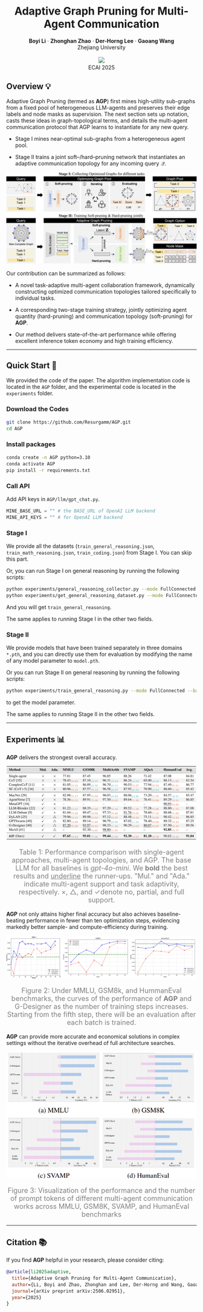 <h1 align='center'>Adaptive Graph Pruning for Multi-Agent Communication</h1>

<div align='center'>
    <strong>Boyi Li</strong></a>
    ·
    <strong>Zhonghan Zhao</strong></a>
    ·
    <strong>Der-Horng Lee</strong></a>
    ·
    <strong>Gaoang Wang</strong></a>
</div>

<div align='center'>Zhejiang University</div>

<br>

<div align='center'>
    <a href='https://arxiv.org/abs/2506.02951'><img src='http://img.shields.io/badge/cs.CL-arXiv%3A2506.02951-B31B1B.svg'></a>
    <br>
    ECAI 2025
</div>


## Overview 💡

Adaptive Graph Pruning (termed as **AGP**) first mines high-utility sub-graphs from a fixed pool of heterogeneous LLM-agents and preserves their edge labels and node masks as supervision. The next
section sets up notation, casts these ideas in graph-topological terms,
and details the multi-agent communication protocol that AGP learns
to instantiate for any new query.

- Stage I mines near-optimal sub-graphs from a heterogeneous agent pool.
  
- Stage II trains a joint soft–/hard–pruning network that instantiates an adaptive communication topology for any incoming query $\mathcal{Q}$.

![](asset/framework.png)

Our contribution can be summarized as follows:

- A novel task-adaptive multi-agent collaboration framework, dynamically constructing optimized communication topologies tailored specifically to individual tasks.

- A corresponding two-stage training strategy, jointly optimizing agent quantity (hard-pruning) and communication topology (soft-pruning) for **AGP**.

- Our method delivers state-of-the-art performance while offering excellent inference token economy and high training efficiency.

---

## Quick Start 🚀

We provided the code of the paper. The algorithm implementation code is located in the `AGP` folder, and the experimental code is located in the `experiments` folder.

### Download the Codes

```bash
git clone https://github.com/Resurgamm/AGP.git
cd AGP
```

### Install packages

```bash
conda create -n AGP python=3.10
conda activate AGP
pip install -r requirements.txt
```

### Call API

Add API keys in `AGP/llm/gpt_chat.py`.

```python
MINE_BASE_URL = "" # the BASE_URL of OpenAI LLM backend
MINE_API_KEYS = "" # for OpenAI LLM backend
```

### Stage I

We provide all the datasets (`train_general_reasoning.json`, `train_math_reasoning.json`, `train_coding.json`) from Stage I. You can skip this part.

Or, you can run Stage I on general reasoning by running the following scripts:

```bash
python experiments/general_reasoning_collector.py --mode FullConnected --batch_size 10 --agent_nums 9 --num_iterations 10 --num_rounds 1 --optimized_spatial --resume True
python experiments/get_general_reasoning_dataset.py --mode FullConnected --batch_size 10 --agent_nums 9 --num_iterations 10 --num_rounds 1 --optimized_spatial --resume True
```

And you will get `train_general_reasoning`.

The same applies to running Stage I in the other two fields.

### Stage II

We provide models that have been trained separately in three domains `*.pth`, and you can directly use them for evaluation by modifying the name of any model parameter to `model.pth`.

Or you can run Stage II on general reasoning by running the following scripts:

```bash
python experiments/train_general_reasoning.py --mode FullConnected --batch_size 10 --agent_nums 9 --num_iterations 10 --num_rounds 1 --optimized_spatial --resume True
```

to get the model parameter.

The same applies to running Stage II in the other two fields.

---

## Experiments 📊



**AGP** delivers the strongest overall accuracy.

![](asset/table.png)

<p align="center" style="font-size: 18px; color: gray;">
    Table 1: Performance comparison with single-agent approaches, multi-agent topologies, and AGP. The base LLM for all baselines is <i>gpt-4o-mini</i>. We <b>bold</b> the best results and <u>underline</u> the runner-ups. "Mul." and "Ada." indicate multi-agent support and task adaptivity, respectively. ×, △, and ✓denote no, partial, and full support. 
</p>

**AGP** not only attains higher final accuracy but also achieves baseline-beating performance in fewer than ten optimization steps, evidencing markedly better sample- and compute-efficiency during
training.

![](asset/efficient.png)

<p align="center" style="font-size: 18px; color: gray;">
    Figure 2: Under MMLU, GSM8k, and HummanEval benchmarks, the curves of the performance of <b>AGP</b> and G-Designer as the number of training steps increases. Starting from the fifth step, there will be an evaluation after each batch is trained.
</p>



**AGP** can provide more accurate and economical solutions in complex settings without the iterative overhead of full architecture searches.

![](asset/token.png)

<p align="center" style="font-size: 18px; color: gray;">
    Figure 3: Visualization of the performance and the number of prompt
    tokens of different multi-agent communication works across MMLU,
    GSM8K, SVAMP, and HumanEval benchmarks
</p>

---

## Citation 📚

If you find **AGP** helpful in your research, please consider citing:

```bibtex
@article{li2025adaptive,
  title={Adaptive Graph Pruning for Multi-Agent Communication},
  author={Li, Boyi and Zhao, Zhonghan and Lee, Der-Horng and Wang, Gaoang},
  journal={arXiv preprint arXiv:2506.02951},
  year={2025}
}
```
